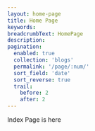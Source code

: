 ```yaml
---
layout: home-page
title: Home Page
keywords: 
breadcrumbText: HomePage
description: 
pagination:
  enabled: true
  collection: 'blogs'
  permalink: '/page/:num/'
  sort_field: 'date'
  sort_reverse: true
  trail:
    before: 2
    after: 2
---
```


Index Page is here